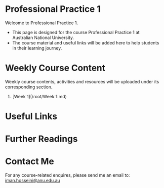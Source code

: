 # Professional Practice 1
Welcome to Professional Practice 1.
* This page is designed for the course Professional Practice 1 at Australian National University.
* The course material and useful links will be added here to help students in their learning journey.

# Weekly Course Content
Weekly course contents, activities and resources will be uploaded under its corresponding section.
1. [Week 1](/root/Week 1.md)

# Useful Links

# Further Readings

# Contact Me
For any course-related enquires, please send me an email to: iman.hosseini@anu.edu.au
